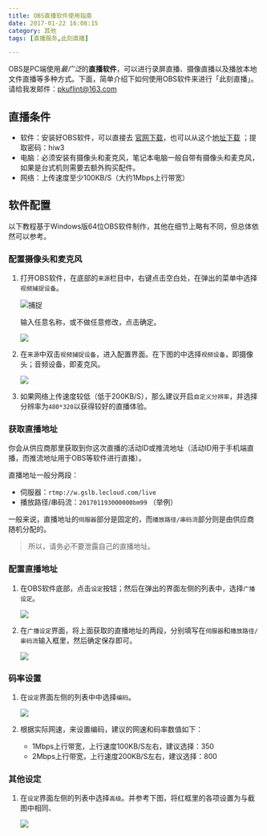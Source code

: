 ```yaml
---
title: OBS直播软件使用指南
date: 2017-01-22 16:08:15
category: 其他
tags: [直播服务,此刻直播]

---
```

OBS是PC端使用*最广泛*的**直播软件**，可以进行录屏直播、摄像直播以及播放本地文件直播等多种方式。下面，简单介绍下如何使用OBS软件来进行「此刻直播」。请给我发邮件：pkuflint@163.com

<!--more-->

## 直播条件
* 软件：安装好OBS软件，可以直接去 [官网下载](https://obsproject.com/download "哈哈")，也可以从这个[地址下载](http://pan.baidu.com/s/1crIevW "how about this") ；提取密码：hiw3
* 电脑：必须安装有摄像头和麦克风，笔记本电脑一般自带有摄像头和麦克风，如果是台式机则需要去额外购买配件。
* 网络：上传速度至少100KB/S（大约1Mbps上行带宽）

## 软件配置
以下教程基于Windows版64位OBS软件制作，其他[](版本)在细节上略有不同，但总体依然可以参考。

### 配置摄像头和麦克风

1. 打开OBS软件，在底部的`来源`栏目中，右键点击空白处，在弹出的菜单中选择`视频捕捉设备`。

	![捕捉](http://7sbpes.com1.z0.glb.clouddn.com/%E6%B7%BB%E5%8A%A0%E6%9D%A5%E6%BA%90.png "capture device")
	
    输入任意名称，或不做任意修改，点击确定。
    
    ![](http://7sbpes.com1.z0.glb.clouddn.com/%E8%BE%93%E5%85%A5%E5%90%8D%E7%A7%B0.png)
2. 在`来源`中双击`视频捕捉设备`，进入配置界面。在下图的中选择`视频设备`，即摄像头；音频设备，即麦克风。

	![](http://7sbpes.com1.z0.glb.clouddn.com/%E8%A7%86%E9%A2%91%E8%AE%BE%E7%BD%AE.png)
    
3. 如果网络上传速度较低（低于200KB/S），那么建议开启`自定义分辨率`，并选择分辨率为`480*320`以获得较好的直播体验。

### 获取直播地址

你会从供应商那里获取到你这次直播的活动ID或推流地址（活动ID用于手机端直播，而推流地址用于OBS等软件进行直播）。

直播地址一般分两段：

* 伺服器：`rtmp://w.gslb.lecloud.com/live`
* 播放路径/串码流：`201701193000000bm99` （举例）

一般来说，直播地址的`伺服器`部分是固定的，而`播放路径/串码流`部分则是由供应商随机分配的。

> 所以，请务必不要泄露自己的直播地址。

### 配置直播地址

1. 在OBS软件底部，点击`设定`按钮；然后在弹出的界面左侧的列表中，选择`广播设定`。
	
    ![](http://7sbpes.com1.z0.glb.clouddn.com/%E4%B8%BB%E7%95%8C%E9%9D%A2.png)

2. 在`广播设定`界面，将上面获取的直播地址的两段，分别填写在`伺服器`和`播放路径/串码流`输入框里，然后确定保存即可。

	![](http://7sbpes.com1.z0.glb.clouddn.com/%E5%B9%BF%E6%92%AD%E8%AE%BE%E5%AE%9A.png)
    
### 码率设置

1. 在`设定`界面左侧的列表中中选择`编码`。
	
    ![](http://7sbpes.com1.z0.glb.clouddn.com/%E7%BC%96%E7%A0%81%E8%AE%BE%E5%AE%9A.png)
2. 根据实际网速，来设置编码，建议的网速和码率数值如下：

	* 1Mbps上行带宽，上行速度100KB/S左右，建议选择：350
	* 2Mbps上行带宽，上行速度200KB/S左右，建议选择：800

### 其他设定

1. 在`设定`界面左侧的列表中选择`高级`。并参考下图，将红框里的各项设置为与截图中相同、

	![](http://7sbpes.com1.z0.glb.clouddn.com/%E9%AB%98%E7%BA%A7%E8%AE%BE%E5%AE%9A.png)